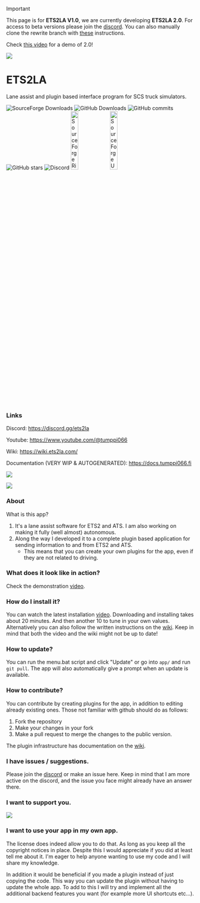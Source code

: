 > [!IMPORTANT]  
> This page is for **ETS2LA V1.0**, we are currently developing **ETS2LA 2.0**. For access to beta versions please join the [discord](https://discord.gg/ETS2LA). You can also manually clone the rewrite branch with [these](https://ets2la.github.io/documentation/installation/beta-1/) instructions.
>
> Check [this video](https://www.youtube.com/watch?v=RAe3EcKyyBw) for a demo of 2.0!

![](assets/markdownLogo.png)

# ETS2LA
Lane assist and plugin based interface program for SCS truck simulators.

<img alt="SourceForge Downloads" src="https://img.shields.io/sourceforge/dt/eurotrucksimulator2-laneassist?style=for-the-badge&logo=Sourceforge&label=SourceForge%20Downloads">
<img alt="GitHub Downloads" src="https://img.shields.io/github/downloads/Tumppi066/Euro-Truck-Simulator-2-Lane-Assist/total?style=for-the-badge&logo=Github&label=Github%20Downloads">
<img alt="GitHub commits" src="https://img.shields.io/github/commit-activity/ETS2LA/Euro-Truck-Simulator-2-Lane-Assist/rewrite
?style=for-the-badge&logo=Github">
<img alt="GitHub stars" src="https://img.shields.io/github/stars/Tumppi066/Euro-Truck-Simulator-2-Lane-Assist?style=for-the-badge&logo=github&label=Github%20Stars">
<img alt="Discord" src="https://img.shields.io/discord/1120719484982939790?style=for-the-badge&logo=discord">

<img alt="SourceForge Rising Star" style="width:20%" src="https://sourceforge.net/cdn/syndication/badge_img/3718449/oss-rising-star-white?achievement=oss-rising-star&r=https://sourceforge.net/p/eurotrucksimulator2-laneassist/admin/files-sf/badges">
<img alt="SourceForge Users Love Us" style="width:20%" src="https://sourceforge.net/cdn/syndication/badge_img/3718449/oss-users-love-us-white?&r=https://sourceforge.net/p/eurotrucksimulator2-laneassist/admin/files-sf/badges">

### Links

Discord: https://discord.gg/ets2la

Youtube: https://www.youtube.com/@tumppi066

Wiki: https://wiki.ets2la.com/

Documentation (VERY WIP & AUTOGENERATED): https://docs.tumppi066.fi

[![](https://ko-fi.com/img/githubbutton_sm.svg)](https://ko-fi.com/E1E1NOC3P)

[![](https://a.fsdn.com/con/app/sf-download-button)](https://sourceforge.net/projects/eurotrucksimulator2-laneassist/files/latest/download)


### About

What is this app?
1. It's a lane assist software for ETS2 and ATS. I am also working on making it fully (well almost) autonomous.
2. Along the way I developed it to a complete plugin based application for sending information to and from ETS2 and ATS.
    - This means that you can create your own plugins for the app, even if they are not related to driving.


### What does it look like in action?

Check the demonstration [video](https://www.youtube.com/watch?v=RAe3EcKyyBw).


### How do I install it?

You can watch the latest installation [video](https://www.youtube.com/watch?v=0pic0rzjvik&t=1s). Downloading and installing takes about 20 minutes. And then another 10 to tune in your own values.
Alternatively you can also follow the written instructions on the [wiki](https://wiki.ets2la.com/). Keep in mind that both the video and the wiki might not be up to date!


### How to update?

You can run the menu.bat script and click "Update" or go into `app/` and run `git pull`.
The app will also automatically give a prompt when an update is available.


### How to contribute?

You can contribute by creating plugins for the app, in addition to editing already existing ones.
Those not familiar with github should do as follows:
1. Fork the repository
2. Make your changes in your fork
3. Make a pull request to merge the changes to the public version.

The plugin infrastructure has documentation on the [wiki](https://wiki.ets2la.com/).


### I have issues / suggestions.

Please join the [discord](https://discord.gg/ets2la) or make an issue here. Keep in mind that I am more active on the discord, and the issue you face might already have an answer there. 


### I want to support you.

[![](https://ko-fi.com/img/githubbutton_sm.svg)](https://ko-fi.com/E1E1NOC3P)


### I want to use your app in my own app.

The license does indeed allow you to do that. As long as you keep all the copyright notices in place. Despite this I would appreciate if you did at least tell me about it. I'm eager to help anyone wanting to use my code and I will share my knowledge.

In addition it would be beneficial if you made a plugin instead of just copying the code. This way you can update the plugin without having to update the whole app.
To add to this I will try and implement all the additional backend features you want (for example more UI shortcuts etc...).

